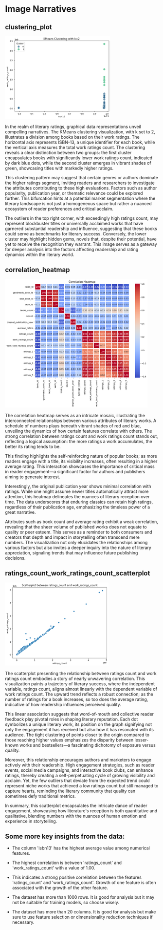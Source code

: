 # Image Narratives

## clustering_plot

![clustering_plot.png](./clustering_plot.png)

In the realm of literary ratings, graphical data representations unveil compelling narratives. The KMeans clustering visualization, with k set to 2, illustrates a division among books based on their work ratings. The horizontal axis represents ISBN-13, a unique identifier for each book, while the vertical axis measures the total work ratings count. The clustering reveals a clear distinction between two groups: the first cluster encapsulates books with significantly lower work ratings count, indicated by dark blue dots, while the second cluster emerges in vibrant shades of green, showcasing titles with markedly higher ratings.

This clustering pattern may suggest that certain genres or authors dominate the higher ratings segment, inviting readers and researchers to investigate the attributes contributing to these high evaluations. Factors such as author popularity, publication year, or thematic relevance could be explored further. This bifurcation hints at a potential market segmentation where the literary landscape is not just a homogeneous space but rather a nuanced ecosystem of reader preferences and critical acclaim.

The outliers in the top right corner, with exceedingly high ratings count, may represent blockbuster titles or universally acclaimed works that have garnered substantial readership and influence, suggesting that these books could serve as benchmarks for literary success. Conversely, the lower cluster may highlight hidden gems, novels that, despite their potential, have yet to receive the recognition they warrant. This image serves as a gateway for deeper analysis into the factors affecting readership and rating dynamics within the literary world.

## correlation_heatmap

![correlation_heatmap.png](./correlation_heatmap.png)

The correlation heatmap serves as an intricate mosaic, illustrating the interconnected relationships between various attributes of literary works. A schedule of numbers plays beneath vibrant shades of red and blue, unveiling the dynamics of how certain features correlate with others. The strong correlation between ratings count and work ratings count stands out, reflecting a logical assumption: the more ratings a work accumulates, the better its rating tends to be.

This finding highlights the self-reinforcing nature of popular books; as more readers engage with a title, its visibility increases, often resulting in a higher average rating. This interaction showcases the importance of critical mass in reader engagement—a significant factor for authors and publishers aiming to generate interest.

Interestingly, the original publication year shows minimal correlation with ratings. While one might assume newer titles automatically attract more attention, this heatmap delineates the nuances of literary reception over time. The data underscores that enduring classics can retain high ratings, regardless of their publication age, emphasizing the timeless power of a great narrative.

Attributes such as book count and average rating exhibit a weak correlation, revealing that the sheer volume of published works does not equate to quality or peer esteem. This serves as a reminder to both consumers and creators that depth and impact in storytelling often transcend mere numbers. The visualization not only elucidates the relationships among various factors but also invites a deeper inquiry into the nature of literary appreciation, signaling trends that may influence future publishing decisions.

## ratings_count_work_ratings_count_scatterplot

![ratings_count_work_ratings_count_scatterplot.png](./ratings_count_work_ratings_count_scatterplot.png)

The scatterplot presenting the relationship between ratings count and work ratings count embodies a story of nearly unwavering correlation. This visualization paints a trajectory of literary success, where the independent variable, ratings count, aligns almost linearly with the dependent variable of work ratings count. The upward trend reflects a robust connection; as the number of ratings for a book increases, so too does the average rating, indicative of how readership influences perceived quality.

This linear association suggests that word-of-mouth and collective reader feedback play pivotal roles in shaping literary reputation. Each dot symbolizes a unique literary work, its position on the graph signifying not only the engagement it has received but also how it has resonated with its audience. The tight clustering of points closer to the origin compared to those reaching higher values emphasizes the disparity between lesser-known works and bestsellers—a fascinating dichotomy of exposure versus quality.

Moreover, this relationship encourages authors and marketers to engage actively with their readership. High engagement strategies, such as reader events, social media campaigns, and interactive book clubs, can enhance ratings, thereby creating a self-perpetuating cycle of growing visibility and acclaim. Yet, the few outliers that deviate from the expected trend could represent niche works that achieved a low ratings count but still managed to capture hearts, reminding the literary community that quality can sometimes defy traditional metrics.

In summary, this scatterplot encapsulates the intricate dance of reader engagement, showcasing how literature's reception is both quantitative and qualitative, blending numbers with the nuances of human emotion and experience in storytelling.



## Some more key insights from the data:

- The column 'isbn13' has the highest average value among numerical features.

- The highest correlation is between 'ratings_count' and 'work_ratings_count' with a value of 1.00.

- This indicates a strong positive correlation between the features 'ratings_count' and 'work_ratings_count'. Growth of one feature is often associated with the growth of the other feature.

- The dataset has more than 1000 rows. It is good for analysis but it may not be suitable for training models, so choose wisely.

- The dataset has more than 20 columns. It is good for analysis but make sure to use feature selection or dimensionality reduction techniques if necessary.


